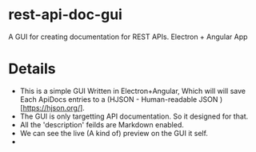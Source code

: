 # rest-api-doc-gui
A GUI for creating documentation for REST APIs. Electron + Angular App

# Details
* This is a simple GUI Written in Electron+Angular, Which will will save Each ApiDocs entries to a (HJSON - Human-readable JSON )[https://hjson.org/].
* The GUI is only targetting API documentation. So it designed for that.
* All the 'description' feilds are Markdown enabled.
* We can see the live  (A kind of) preview on the GUI it self.
* 



